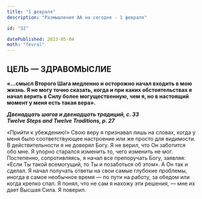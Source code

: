 ```yaml
---
title: "1 февраля"
description: "Размышления АА на сегодня - 1 февраля"

id: "32"

datePublished: 2023-05-04
moth: "fevral"
---
```


## ЦЕЛЬ — ЗДРАВОМЫСЛИЕ

**«…смысл Второго Шага медленно и осторожно начал входить в мою жизнь. Я не
могу точно сказать, когда и при каких обстоятельствах я начал верить в Силу
более могущественную, чем я, но в настоящий момент у меня есть такая вера».**

**_Двенадцать шагов и двенадцать традиций, с. 33  
Twelve Steps and Twelve Traditions, p. 27_**

«Прийти к убеждению!» Свою веру я признавал лишь на словах, когда у меня было
соответствующее настроение или же просто для видимости. В действительности я
не доверял Богу. Я не верил, что Он заботится обо мне. Я упорно старался
изменить то, чего изменить не мог. Постепенно, сопротивляясь, я начал все
препоручать Богу, заявляя: «Если Ты такой всемогущий, то Ты и позаботься об
этом». А Он так и сделал. Я начал получать ответы на свои самые глубокие
проблемы, иногда в самое необычное время — по пути на работу, за обедом или
когда крепко спал. Я понял, что не сам я нахожу эти решения, — мне их дает
Высшая Сила. Я поверил.
